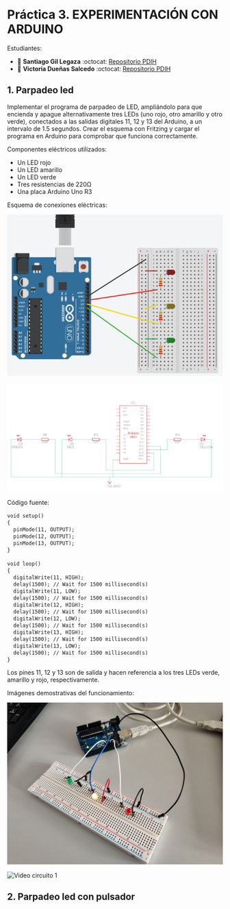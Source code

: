 # Práctica 3. EXPERIMENTACIÓN CON ARDUINO

Estudiantes:

- :bust_in_silhouette:  **Santiago Gil Legaza** :octocat: [Repositorio PDIH](https://github.com/Gogilga/PDIH)
- :bust_in_silhouette:  **Victoria Dueñas Salcedo** :octocat: [Repositorio PDIH](https://github.com/vduesal/PDIH)

## 1. Parpadeo led

Implementar el programa de parpadeo de LED, ampliándolo para que encienda y apague alternativamente tres LEDs (uno rojo, otro amarillo y otro verde), conectados a las salidas digitales 11, 12 y 13 del Arduino, a un intervalo de 1.5 segundos. Crear el esquema con Fritzing y cargar el programa en Arduino para comprobar que funciona correctamente.

Componentes eléctricos utilizados: 
- Un LED rojo
- Un LED amarillo
- Un LED verde
- Tres resistencias de 220Ω
- Una placa Arduino Uno R3

Esquema de conexiones eléctricas:

![Circuito 1](img/Circuito1.png)

![Esquema circuito 1](img/EsquemaCircuito1.png)

Código fuente:

```
void setup()
{
  pinMode(11, OUTPUT);
  pinMode(12, OUTPUT);
  pinMode(13, OUTPUT);
}

void loop()
{
  digitalWrite(11, HIGH);
  delay(1500); // Wait for 1500 millisecond(s)
  digitalWrite(11, LOW);
  delay(1500); // Wait for 1500 millisecond(s)
  digitalWrite(12, HIGH);
  delay(1500); // Wait for 1500 millisecond(s)
  digitalWrite(12, LOW);
  delay(1500); // Wait for 1500 millisecond(s)
  digitalWrite(13, HIGH);
  delay(1500); // Wait for 1500 millisecond(s)
  digitalWrite(13, LOW);
  delay(1500); // Wait for 1500 millisecond(s)
}
```

Los pines 11, 12 y 13 son de salida y hacen referencia a los tres LEDs verde, amarillo y rojo, respectivamente.

Imágenes demostrativas del funcionamiento: 

![Muestra circuito 1](img/Muestra1.jpg)

![Video circuito 1](img/Video1.gif)

## 2. Parpadeo led con pulsador